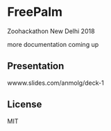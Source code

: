 
# FreePalm
Zoohackathon New Delhi 2018

more documentation coming up

## Presentation
wwww.slides.com/anmolg/deck-1


## License
MIT 